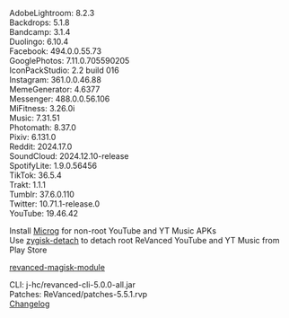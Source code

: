 AdobeLightroom: 8.2.3  
Backdrops: 5.1.8  
Bandcamp: 3.1.4  
Duolingo: 6.10.4  
Facebook: 494.0.0.55.73  
GooglePhotos: 7.11.0.705590205  
IconPackStudio: 2.2 build 016  
Instagram: 361.0.0.46.88  
MemeGenerator: 4.6377  
Messenger: 488.0.0.56.106  
MiFitness: 3.26.0i  
Music: 7.31.51  
Photomath: 8.37.0  
Pixiv: 6.131.0  
Reddit: 2024.17.0  
SoundCloud: 2024.12.10-release  
SpotifyLite: 1.9.0.56456  
TikTok: 36.5.4  
Trakt: 1.1.1  
Tumblr: 37.6.0.110  
Twitter: 10.71.1-release.0  
YouTube: 19.46.42  

Install [Microg](https://github.com/ReVanced/GmsCore/releases) for non-root YouTube and YT Music APKs  
Use [zygisk-detach](https://github.com/j-hc/zygisk-detach) to detach root ReVanced YouTube and YT Music from Play Store  

[revanced-magisk-module](https://github.com/j-hc/revanced-magisk-module)
  
CLI: j-hc/revanced-cli-5.0.0-all.jar  
Patches: ReVanced/patches-5.5.1.rvp  
[Changelog](https://github.com/ReVanced/revanced-patches/releases/tag/v5.5.1)  
